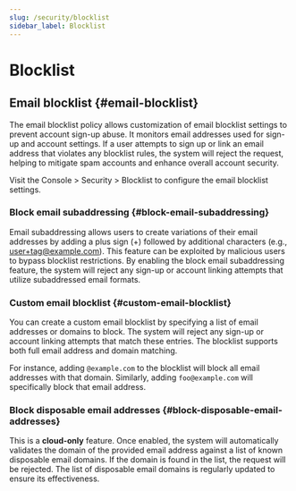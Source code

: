 ```yaml
---
slug: /security/blocklist
sidebar_label: Blocklist
---
```


# Blocklist

## Email blocklist {#email-blocklist}

The email blocklist policy allows customization of email blocklist settings to prevent account sign-up abuse. It monitors email addresses used for sign-up and account settings. If a user attempts to sign up or link an email address that violates any blocklist rules, the system will reject the request, helping to mitigate spam accounts and enhance overall account security.

Visit the <CloudLink to="/security/blocklist"> Console > Security > Blocklist</CloudLink> to configure the email blocklist settings.

### Block email subaddressing {#block-email-subaddressing}

Email subaddressing allows users to create variations of their email addresses by adding a plus sign (+) followed by additional characters (e.g., user+tag@example.com). This feature can be exploited by malicious users to bypass blocklist restrictions. By enabling the block email subaddressing feature, the system will reject any sign-up or account linking attempts that utilize subaddressed email formats.

### Custom email blocklist {#custom-email-blocklist}

You can create a custom email blocklist by specifying a list of email addresses or domains to block. The system will reject any sign-up or account linking attempts that match these entries. The blocklist supports both full email address and domain matching.

For instance, adding `@example.com` to the blocklist will block all email addresses with that domain. Similarly, adding `foo@example.com` will specifically block that email address.

### Block disposable email addresses {#block-disposable-email-addresses}

This is a <b>cloud-only</b> feature. Once enabled, the system will automatically validates the domain of the provided email address against a list of known disposable email domains. If the domain is found in the list, the request will be rejected. The list of disposable email domains is regularly updated to ensure its effectiveness.
